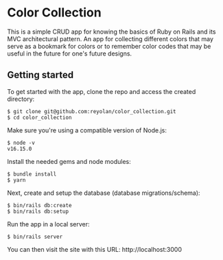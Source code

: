 # Color Collection

This is a simple CRUD app for knowing the basics of Ruby on Rails and its MVC architectural pattern. An app for collecting different colors that may serve as a bookmark for colors or to remember color codes that may be useful in the future for one's future designs.

## Getting started

To get started with the app, clone the repo and access the created directory:

```
$ git clone git@github.com:reyolan/color_collection.git
$ cd color_collection
```

Make sure you're using a compatible version of Node.js:

```
$ node -v
v16.15.0
```

Install the needed gems and node modules:

```
$ bundle install
$ yarn
```

Next, create and setup the database (database migrations/schema):

```
$ bin/rails db:create
$ bin/rails db:setup
```

Run the app in a local server:

```
$ bin/rails server
```

You can then visit the site with this URL: http://localhost:3000
